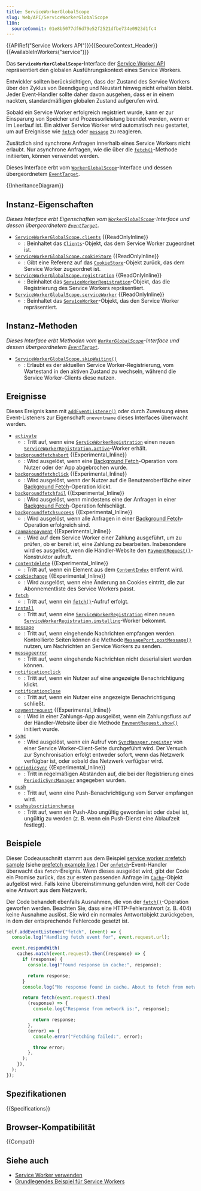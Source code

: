 ```yaml
---
title: ServiceWorkerGlobalScope
slug: Web/API/ServiceWorkerGlobalScope
l10n:
  sourceCommit: 01e8b5077df6d79e52f2521dfbe734e0923d1fc4
---
```


{{APIRef("Service Workers API")}}{{SecureContext_Header}}{{AvailableInWorkers("service")}}

Das **`ServiceWorkerGlobalScope`**-Interface der [Service Worker API](/de/docs/Web/API/Service_Worker_API) repräsentiert den globalen Ausführungskontext eines Service Workers.

Entwickler sollten berücksichtigen, dass der Zustand des Service Workers über den Zyklus von Beendigung und Neustart hinweg nicht erhalten bleibt. Jeder Event-Handler sollte daher davon ausgehen, dass er in einem nackten, standardmäßigen globalen Zustand aufgerufen wird.

Sobald ein Service Worker erfolgreich registriert wurde, kann er zur Einsparung von Speicher und Prozessorleistung beendet werden, wenn er im Leerlauf ist. Ein aktiver Service Worker wird automatisch neu gestartet, um auf Ereignisse wie [`fetch`](/de/docs/Web/API/ServiceWorkerGlobalScope/fetch_event) oder [`message`](/de/docs/Web/API/ServiceWorkerGlobalScope/message_event) zu reagieren.

Zusätzlich sind synchrone Anfragen innerhalb eines Service Workers nicht erlaubt. Nur asynchrone Anfragen, wie die über die [`fetch()`](/de/docs/Web/API/WorkerGlobalScope/fetch)-Methode initiierten, können verwendet werden.

Dieses Interface erbt vom [`WorkerGlobalScope`](/de/docs/Web/API/WorkerGlobalScope)-Interface und dessen übergeordnetem [`EventTarget`](/de/docs/Web/API/EventTarget).

{{InheritanceDiagram}}

## Instanz-Eigenschaften

_Dieses Interface erbt Eigenschaften vom [`WorkerGlobalScope`](/de/docs/Web/API/WorkerGlobalScope)-Interface und dessen übergeordnetem [`EventTarget`](/de/docs/Web/API/EventTarget)._

- [`ServiceWorkerGlobalScope.clients`](/de/docs/Web/API/ServiceWorkerGlobalScope/clients) {{ReadOnlyInline}}
  - : Beinhaltet das [`Clients`](/de/docs/Web/API/Clients)-Objekt, das dem Service Worker zugeordnet ist.
- [`ServiceWorkerGlobalScope.cookieStore`](/de/docs/Web/API/ServiceWorkerGlobalScope/cookieStore) {{ReadOnlyInline}}
  - : Gibt eine Referenz auf das [`CookieStore`](/de/docs/Web/API/CookieStore)-Objekt zurück, das dem Service Worker zugeordnet ist.
- [`ServiceWorkerGlobalScope.registration`](/de/docs/Web/API/ServiceWorkerGlobalScope/registration) {{ReadOnlyInline}}
  - : Beinhaltet das [`ServiceWorkerRegistration`](/de/docs/Web/API/ServiceWorkerRegistration)-Objekt, das die Registrierung des Service Workers repräsentiert.
- [`ServiceWorkerGlobalScope.serviceWorker`](/de/docs/Web/API/ServiceWorkerGlobalScope/serviceWorker) {{ReadOnlyInline}}
  - : Beinhaltet das [`ServiceWorker`](/de/docs/Web/API/ServiceWorker)-Objekt, das den Service Worker repräsentiert.

## Instanz-Methoden

_Dieses Interface erbt Methoden vom [`WorkerGlobalScope`](/de/docs/Web/API/WorkerGlobalScope)-Interface und dessen übergeordnetem [`EventTarget`](/de/docs/Web/API/EventTarget)._

- [`ServiceWorkerGlobalScope.skipWaiting()`](/de/docs/Web/API/ServiceWorkerGlobalScope/skipWaiting)
  - : Erlaubt es der aktuellen Service Worker-Registrierung, vom Wartestand in den aktiven Zustand zu wechseln, während die Service Worker-Clients diese nutzen.

## Ereignisse

Dieses Ereignis kann mit [`addEventListener()`](/de/docs/Web/API/EventTarget/addEventListener) oder durch Zuweisung eines Event-Listeners zur Eigenschaft `oneventname` dieses Interfaces überwacht werden.

- [`activate`](/de/docs/Web/API/ServiceWorkerGlobalScope/activate_event)
  - : Tritt auf, wenn eine [`ServiceWorkerRegistration`](/de/docs/Web/API/ServiceWorkerRegistration) einen neuen [`ServiceWorkerRegistration.active`](/de/docs/Web/API/ServiceWorkerRegistration/active)-Worker erhält.
- [`backgroundfetchabort`](/de/docs/Web/API/ServiceWorkerGlobalScope/backgroundfetchabort_event) {{Experimental_Inline}}
  - : Wird ausgelöst, wenn eine [Background Fetch](/de/docs/Web/API/Background_Fetch_API)-Operation vom Nutzer oder der App abgebrochen wurde.
- [`backgroundfetchclick`](/de/docs/Web/API/ServiceWorkerGlobalScope/backgroundfetchclick_event) {{Experimental_Inline}}
  - : Wird ausgelöst, wenn der Nutzer auf die Benutzeroberfläche einer [Background Fetch](/de/docs/Web/API/Background_Fetch_API)-Operation klickt.
- [`backgroundfetchfail`](/de/docs/Web/API/ServiceWorkerGlobalScope/backgroundfetchfail_event) {{Experimental_Inline}}
  - : Wird ausgelöst, wenn mindestens eine der Anfragen in einer [Background Fetch](/de/docs/Web/API/Background_Fetch_API)-Operation fehlschlägt.
- [`backgroundfetchsuccess`](/de/docs/Web/API/ServiceWorkerGlobalScope/backgroundfetchsuccess_event) {{Experimental_Inline}}
  - : Wird ausgelöst, wenn alle Anfragen in einer [Background Fetch](/de/docs/Web/API/Background_Fetch_API)-Operation erfolgreich sind.
- [`canmakepayment`](/de/docs/Web/API/ServiceWorkerGlobalScope/canmakepayment_event) {{Experimental_Inline}}
  - : Wird auf dem Service Worker einer Zahlung ausgeführt, um zu prüfen, ob er bereit ist, eine Zahlung zu bearbeiten. Insbesondere wird es ausgelöst, wenn die Händler-Website den [`PaymentRequest()`](/de/docs/Web/API/PaymentRequest/PaymentRequest)-Konstruktor aufruft.
- [`contentdelete`](/de/docs/Web/API/ServiceWorkerGlobalScope/contentdelete_event) {{Experimental_Inline}}
  - : Tritt auf, wenn ein Element aus dem [`ContentIndex`](/de/docs/Web/API/ContentIndex) entfernt wird.
- [`cookiechange`](/de/docs/Web/API/ServiceWorkerGlobalScope/cookiechange_event) {{Experimental_Inline}}
  - : Wird ausgelöst, wenn eine Änderung an Cookies eintritt, die zur Abonnementliste des Service Workers passt.
- [`fetch`](/de/docs/Web/API/ServiceWorkerGlobalScope/fetch_event)
  - : Tritt auf, wenn ein [`fetch()`](/de/docs/Web/API/WorkerGlobalScope/fetch)-Aufruf erfolgt.
- [`install`](/de/docs/Web/API/ServiceWorkerGlobalScope/install_event)
  - : Tritt auf, wenn eine [`ServiceWorkerRegistration`](/de/docs/Web/API/ServiceWorkerRegistration) einen neuen [`ServiceWorkerRegistration.installing`](/de/docs/Web/API/ServiceWorkerRegistration/installing)-Worker bekommt.
- [`message`](/de/docs/Web/API/ServiceWorkerGlobalScope/message_event)
  - : Tritt auf, wenn eingehende Nachrichten empfangen werden. Kontrollierte Seiten können die Methode [`MessagePort.postMessage()`](/de/docs/Web/API/MessagePort/postMessage) nutzen, um Nachrichten an Service Workers zu senden.
- [`messageerror`](/de/docs/Web/API/ServiceWorkerGlobalScope/messageerror_event)
  - : Tritt auf, wenn eingehende Nachrichten nicht deserialisiert werden können.
- [`notificationclick`](/de/docs/Web/API/ServiceWorkerGlobalScope/notificationclick_event)
  - : Tritt auf, wenn ein Nutzer auf eine angezeigte Benachrichtigung klickt.
- [`notificationclose`](/de/docs/Web/API/ServiceWorkerGlobalScope/notificationclose_event)
  - : Tritt auf, wenn ein Nutzer eine angezeigte Benachrichtigung schließt.
- [`paymentrequest`](/de/docs/Web/API/ServiceWorkerGlobalScope/paymentrequest_event) {{Experimental_Inline}}
  - : Wird in einer Zahlungs-App ausgelöst, wenn ein Zahlungsfluss auf der Händler-Website über die Methode [`PaymentRequest.show()`](/de/docs/Web/API/PaymentRequest/show) initiiert wurde.
- [`sync`](/de/docs/Web/API/ServiceWorkerGlobalScope/sync_event)
  - : Wird ausgelöst, wenn ein Aufruf von [`SyncManager.register`](/de/docs/Web/API/SyncManager/register) von einer Service Worker-Client-Seite durchgeführt wird. Der Versuch zur Synchronisation erfolgt entweder sofort, wenn das Netzwerk verfügbar ist, oder sobald das Netzwerk verfügbar wird.
- [`periodicsync`](/de/docs/Web/API/ServiceWorkerGlobalScope/periodicsync_event) {{Experimental_Inline}}
  - : Tritt in regelmäßigen Abständen auf, die bei der Registrierung eines [`PeriodicSyncManager`](/de/docs/Web/API/PeriodicSyncManager) angegeben wurden.
- [`push`](/de/docs/Web/API/ServiceWorkerGlobalScope/push_event)
  - : Tritt auf, wenn eine Push-Benachrichtigung vom Server empfangen wird.
- [`pushsubscriptionchange`](/de/docs/Web/API/ServiceWorkerGlobalScope/pushsubscriptionchange_event)
  - : Tritt auf, wenn ein Push-Abo ungültig geworden ist oder dabei ist, ungültig zu werden (z. B. wenn ein Push-Dienst eine Ablaufzeit festlegt).

## Beispiele

Dieser Codeausschnitt stammt aus dem Beispiel [service worker prefetch sample](https://github.com/GoogleChrome/samples/blob/gh-pages/service-worker/prefetch/service-worker.js) (siehe [prefetch example live](https://googlechrome.github.io/samples/service-worker/prefetch/).) Der [`onfetch`](/de/docs/Web/API/ServiceWorkerGlobalScope/fetch_event)-Event-Handler überwacht das `fetch`-Ereignis. Wenn dieses ausgelöst wird, gibt der Code ein Promise zurück, das zur ersten passenden Anfrage im [`Cache`](/de/docs/Web/API/Cache)-Objekt aufgelöst wird. Falls keine Übereinstimmung gefunden wird, holt der Code eine Antwort aus dem Netzwerk.

Der Code behandelt ebenfalls Ausnahmen, die von der [`fetch()`](/de/docs/Web/API/WorkerGlobalScope/fetch)-Operation geworfen werden. Beachten Sie, dass eine HTTP-Fehlerantwort (z. B. 404) keine Ausnahme auslöst. Sie wird ein normales Antwortobjekt zurückgeben, in dem der entsprechende Fehlercode gesetzt ist.

```js
self.addEventListener("fetch", (event) => {
  console.log("Handling fetch event for", event.request.url);

  event.respondWith(
    caches.match(event.request).then((response) => {
      if (response) {
        console.log("Found response in cache:", response);

        return response;
      }
      console.log("No response found in cache. About to fetch from network…");

      return fetch(event.request).then(
        (response) => {
          console.log("Response from network is:", response);

          return response;
        },
        (error) => {
          console.error("Fetching failed:", error);

          throw error;
        },
      );
    }),
  );
});
```

## Spezifikationen

{{Specifications}}

## Browser-Kompatibilität

{{Compat}}

## Siehe auch

- [Service Worker verwenden](/de/docs/Web/API/Service_Worker_API/Using_Service_Workers)
- [Grundlegendes Beispiel für Service Workers](https://github.com/mdn/dom-examples/tree/main/service-worker/simple-service-worker)
